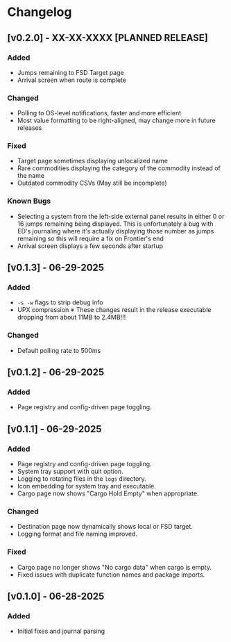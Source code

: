 # Changelog

## [v0.2.0] - XX-XX-XXXX [PLANNED RELEASE]

### Added
- Jumps remaining to FSD Target page
- Arrival screen when route is complete

### Changed
- Polling to OS-level notifications, faster and more efficient
- Most value formatting to be right-aligned, may change more in future releases

### Fixed
- Target page sometimes displaying unlocalized name
- Rare commodities displaying the category of the commodity instead of the name
- Outdated commodity CSVs (May still be incomplete)

### Known Bugs
- Selecting a system from the left-side external panel results in either 0 or 16 jumps remaining being displayed. This is unfortunately a bug with ED's journaling where it's actually displaying those number as jumps remaining so this will require a fix on Frontier's end
- Arrival screen displays a few seconds after startup

## [v0.1.3] - 06-29-2025

### Added
- `-s -w` flags to strip debug info
- UPX compression
※ These changes result in the release executable dropping from about
   11MB to 2.4MB!!!

### Changed
- Default polling rate to 500ms

## [v0.1.2] - 06-29-2025

### Added
- Page registry and config-driven page toggling.

## [v0.1.1] - 06-29-2025

### Added
- Page registry and config-driven page toggling.
- System tray support with quit option.
- Logging to rotating files in the `logs` directory.
- Icon embedding for system tray and executable.
- Cargo page now shows "Cargo Hold Empty" when appropriate.

### Changed
- Destination page now dynamically shows local or FSD target.
- Logging format and file naming improved.

### Fixed
- Cargo page no longer shows "No cargo data" when cargo is empty.
- Fixed issues with duplicate function names and package imports.

## [v0.1.0] - 06-28-2025

### Added
- Initial fixes and journal parsing
